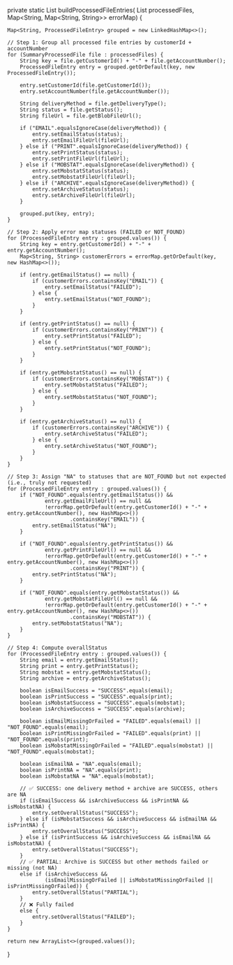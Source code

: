 private static List<ProcessedFileEntry> buildProcessedFileEntries(
        List<SummaryProcessedFile> processedFiles,
        Map<String, Map<String, String>> errorMap) {

    Map<String, ProcessedFileEntry> grouped = new LinkedHashMap<>();

    // Step 1: Group all processed file entries by customerId + accountNumber
    for (SummaryProcessedFile file : processedFiles) {
        String key = file.getCustomerId() + "-" + file.getAccountNumber();
        ProcessedFileEntry entry = grouped.getOrDefault(key, new ProcessedFileEntry());

        entry.setCustomerId(file.getCustomerId());
        entry.setAccountNumber(file.getAccountNumber());

        String deliveryMethod = file.getDeliveryType();
        String status = file.getStatus();
        String fileUrl = file.getBlobFileUrl();

        if ("EMAIL".equalsIgnoreCase(deliveryMethod)) {
            entry.setEmailStatus(status);
            entry.setEmailFileUrl(fileUrl);
        } else if ("PRINT".equalsIgnoreCase(deliveryMethod)) {
            entry.setPrintStatus(status);
            entry.setPrintFileUrl(fileUrl);
        } else if ("MOBSTAT".equalsIgnoreCase(deliveryMethod)) {
            entry.setMobstatStatus(status);
            entry.setMobstatFileUrl(fileUrl);
        } else if ("ARCHIVE".equalsIgnoreCase(deliveryMethod)) {
            entry.setArchiveStatus(status);
            entry.setArchiveFileUrl(fileUrl);
        }

        grouped.put(key, entry);
    }

    // Step 2: Apply error map statuses (FAILED or NOT_FOUND)
    for (ProcessedFileEntry entry : grouped.values()) {
        String key = entry.getCustomerId() + "-" + entry.getAccountNumber();
        Map<String, String> customerErrors = errorMap.getOrDefault(key, new HashMap<>());

        if (entry.getEmailStatus() == null) {
            if (customerErrors.containsKey("EMAIL")) {
                entry.setEmailStatus("FAILED");
            } else {
                entry.setEmailStatus("NOT_FOUND");
            }
        }

        if (entry.getPrintStatus() == null) {
            if (customerErrors.containsKey("PRINT")) {
                entry.setPrintStatus("FAILED");
            } else {
                entry.setPrintStatus("NOT_FOUND");
            }
        }

        if (entry.getMobstatStatus() == null) {
            if (customerErrors.containsKey("MOBSTAT")) {
                entry.setMobstatStatus("FAILED");
            } else {
                entry.setMobstatStatus("NOT_FOUND");
            }
        }

        if (entry.getArchiveStatus() == null) {
            if (customerErrors.containsKey("ARCHIVE")) {
                entry.setArchiveStatus("FAILED");
            } else {
                entry.setArchiveStatus("NOT_FOUND");
            }
        }
    }

    // Step 3: Assign "NA" to statuses that are NOT_FOUND but not expected (i.e., truly not requested)
    for (ProcessedFileEntry entry : grouped.values()) {
        if ("NOT_FOUND".equals(entry.getEmailStatus()) &&
                entry.getEmailFileUrl() == null &&
                !errorMap.getOrDefault(entry.getCustomerId() + "-" + entry.getAccountNumber(), new HashMap<>())
                        .containsKey("EMAIL")) {
            entry.setEmailStatus("NA");
        }

        if ("NOT_FOUND".equals(entry.getPrintStatus()) &&
                entry.getPrintFileUrl() == null &&
                !errorMap.getOrDefault(entry.getCustomerId() + "-" + entry.getAccountNumber(), new HashMap<>())
                        .containsKey("PRINT")) {
            entry.setPrintStatus("NA");
        }

        if ("NOT_FOUND".equals(entry.getMobstatStatus()) &&
                entry.getMobstatFileUrl() == null &&
                !errorMap.getOrDefault(entry.getCustomerId() + "-" + entry.getAccountNumber(), new HashMap<>())
                        .containsKey("MOBSTAT")) {
            entry.setMobstatStatus("NA");
        }
    }

    // Step 4: Compute overallStatus
    for (ProcessedFileEntry entry : grouped.values()) {
        String email = entry.getEmailStatus();
        String print = entry.getPrintStatus();
        String mobstat = entry.getMobstatStatus();
        String archive = entry.getArchiveStatus();

        boolean isEmailSuccess = "SUCCESS".equals(email);
        boolean isPrintSuccess = "SUCCESS".equals(print);
        boolean isMobstatSuccess = "SUCCESS".equals(mobstat);
        boolean isArchiveSuccess = "SUCCESS".equals(archive);

        boolean isEmailMissingOrFailed = "FAILED".equals(email) || "NOT_FOUND".equals(email);
        boolean isPrintMissingOrFailed = "FAILED".equals(print) || "NOT_FOUND".equals(print);
        boolean isMobstatMissingOrFailed = "FAILED".equals(mobstat) || "NOT_FOUND".equals(mobstat);

        boolean isEmailNA = "NA".equals(email);
        boolean isPrintNA = "NA".equals(print);
        boolean isMobstatNA = "NA".equals(mobstat);

        // ✅ SUCCESS: one delivery method + archive are SUCCESS, others are NA
        if (isEmailSuccess && isArchiveSuccess && isPrintNA && isMobstatNA) {
            entry.setOverallStatus("SUCCESS");
        } else if (isMobstatSuccess && isArchiveSuccess && isEmailNA && isPrintNA) {
            entry.setOverallStatus("SUCCESS");
        } else if (isPrintSuccess && isArchiveSuccess && isEmailNA && isMobstatNA) {
            entry.setOverallStatus("SUCCESS");
        }
        // ✅ PARTIAL: Archive is SUCCESS but other methods failed or missing (not NA)
        else if (isArchiveSuccess &&
                (isEmailMissingOrFailed || isMobstatMissingOrFailed || isPrintMissingOrFailed)) {
            entry.setOverallStatus("PARTIAL");
        }
        // ❌ Fully failed
        else {
            entry.setOverallStatus("FAILED");
        }
    }

    return new ArrayList<>(grouped.values());
}
